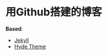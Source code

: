 # 用Github搭建的博客

**Based**: 
- [Jekyll](http://jekyllrb.com)
- [Hyde Theme](http://hyde.getpoole.com/)
